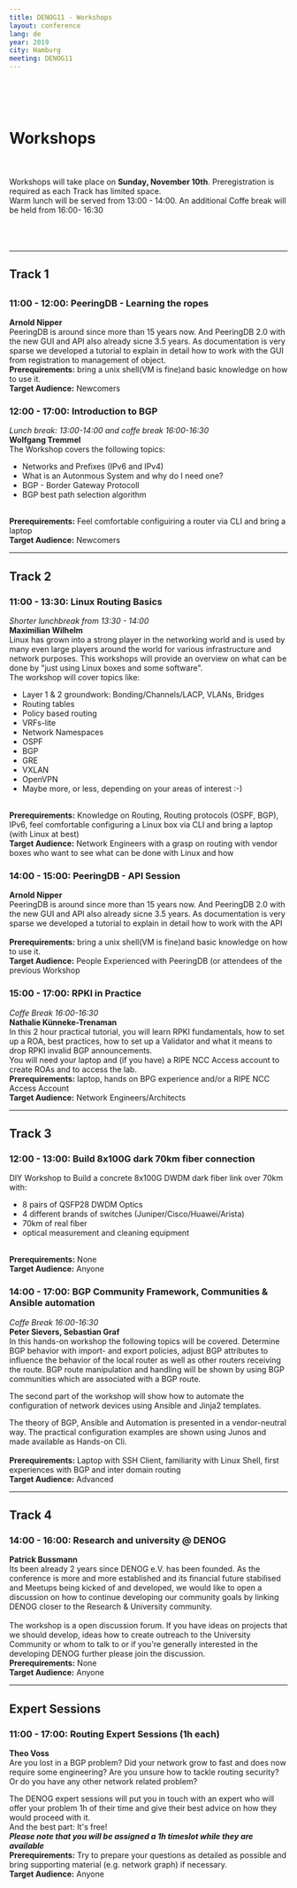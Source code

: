 ```yaml
---
title: DENOG11 - Workshops
layout: conference
lang: de
year: 2019
city: Hamburg
meeting: DENOG11
---
```


<br/>
<br/>
<br/>
<h1> Workshops </h1>
<br/>
<br/>
Workshops will take place on <b>Sunday, November 10th</b>. Preregistration is required as each Track has limited space.<br>
Warm lunch will be served from 13:00 - 14:00. An additional Coffe break will be held from 16:00- 16:30<br>
<br/>
<br/>
<br/>
<hr>
<h2> Track 1 <h2>
<h3>11:00 - 12:00: PeeringDB - Learning the ropes</h3>
<b>Arnold Nipper</b><br>
PeeringDB is around since more than 15 years now. And PeeringDB 2.0 with
the new GUI and API also already sicne 3.5 years. As documentation is
very sparse we developed a tutorial to explain in detail how to work
with the GUI from registration to management of object.<br>
<b>Prerequirements:</b> bring a unix shell(VM is fine)and basic knowledge on how to use it.<br>
<b>Target Audience:</b> Newcomers
<h3>12:00 - 17:00: Introduction to BGP</h3>
<i>Lunch break: 13:00-14:00 and coffe break 16:00-16:30</i><br>
<b>Wolfgang Tremmel</b><br/>
The Workshop covers the following topics:
<ul>
<li>Networks and Prefixes (IPv6 and IPv4)</li>
<li>What is an Autonmous System and why do I need one?</li>
<li>BGP - Border Gateway Protocoll</li>
<li>BGP best path selection algorithm</li>
</ul>
<br>
<b>Prerequirements:</b> Feel comfortable configuiring a router via CLI and bring a laptop<br>
<b>Target Audience:</b> Newcomers
<br/>

<hr>
<h2> Track 2 </h2>
<h3>11:00 - 13:30: Linux Routing Basics</h3>
<i>Shorter lunchbreak from 13:30 - 14:00</i><br>
<b>Maximilian Wilhelm</b><br>
Linux has grown into a strong player in the networking world and is used by many even large players around the world for various infrastructure and network purposes.
This workshops will provide an overview on what can be done by &quot;just using Linux boxes and some software&quot;.<br>
The workshop will cover topics like:
<ul>
 <li> Layer 1 &amp; 2 groundwork: Bonding/Channels/LACP, VLANs, Bridges </li>
 <li> Routing tables </li>
 <li> Policy based routing </li>
 <li> VRFs-lite </li>
 <li> Network Namespaces </li>
 <li> OSPF </li>
 <li> BGP </li>
 <li> GRE </li>
 <li> VXLAN </li>
 <li> OpenVPN </li>
 <li> Maybe more, or less, depending on your areas of interest :-) </li>
</ul>
<br>
<b>Prerequirements:</b> Knowledge on Routing, Routing protocols (OSPF, BGP), IPv6, feel comfortable configuring a Linux box via CLI and bring a laptop (with Linux at best) <br>
<b>Target Audience:</b> Network Engineers with a grasp on routing with vendor boxes who want to see what can be done with Linux and how <br>
<h3>14:00 - 15:00: PeeringDB - API Session</h3>
<b>Arnold Nipper</b><br>
PeeringDB is around since more than 15 years now. And PeeringDB 2.0 with
the new GUI and API also already sicne 3.5 years. As documentation is
very sparse we developed a tutorial to explain in detail how to work
with the API<br>
<br>
<b>Prerequirements:</b> bring a unix shell(VM is fine)and basic knowledge on how to use it.<br>
<b>Target Audience:</b> People Experienced with PeeringDB (or attendees of the previous Workshop
<h3>15:00 - 17:00: RPKI in Practice</h3>
<i>Coffe Break 16:00-16:30</i><br>
<b>Nathalie K&uuml;nneke-Trenaman</b><br>
 In this 2 hour practical tutorial, you will learn RPKI fundamentals, how to set up a ROA, best practices, how to set up a Validator and what it means to drop RPKI invalid BGP announcements. <br>
You will need your laptop and (if you have) a RIPE NCC Access account to create ROAs and to access the lab. 
<br>
<b>Prerequirements:</b> laptop, hands on BPG experience and/or a RIPE NCC Access Account<br>
<b>Target Audience:</b> Network Engineers/Architects <br>
<hr>
<h2> Track 3 </h2>
<h3> 12:00 - 13:00: Build 8x100G dark 70km fiber connection </h3>
DIY Workshop to Build a concrete 8x100G DWDM dark fiber link over 70km with:
<ul>
<li> 8 pairs of QSFP28 DWDM Optics </li>
<li> 4 different brands of switches (Juniper/Cisco/Huawei/Arista)</li>
<li> 70km of real fiber </li>
<li> optical measurement and cleaning equipment </li>
</ul>
<br>
<b>Prerequirements:</b> None <br>
<b>Target Audience:</b> Anyone <br>
<h3> 14:00 - 17:00: BGP Community Framework, Communities & Ansible automation</h3>
<i>Coffe Break 16:00-16:30</i><br>
<b> Peter Sievers, Sebastian Graf </b><br>
In this hands-on workshop the following topics will be covered.
Determine BGP behavior with import- and export policies,
adjust BGP attributes to influence the behavior of the local router
as well as other routers receiving the route.
BGP route manipulation and handling will be shown by using
BGP communities which are associated with a BGP route.

The second part of the workshop will show how to automate the
configuration of network devices using Ansible and Jinja2 templates.

The theory of BGP, Ansible and Automation is presented in a
vendor-neutral way.
The practical configuration examples are shown using Junos
and made available as Hands-on Cli.<br>
<br>
<b>Prerequirements:</b> Laptop with SSH Client, familiarity with Linux Shell, first experiences with BGP and inter domain routing<br/>
<b>Target Audience:</b> Advanced

<hr>
<h2> Track 4 </h2>
<h3> 14:00 - 16:00: Research and university @ DENOG </h3>
<b> Patrick Bussmann </b><br>
Its been already 2 years since DENOG e.V. has been founded.  As the conference is more and more established and its financial future stabilised and Meetups being kicked of and developed, we would like to open a discussion on how to continue developing our community goals by linking DENOG closer to the Research & University community.
<br><br>
The workshop is a open discussion forum. If you have ideas on projects that we should develop, ideas how to create outreach to the University Community or whom to talk to or if you're generally interested in the developing DENOG further please join the discussion.
<br>
<b>Prerequirements:</b> None <br>
<b>Target Audience:</b> Anyone<br>

<hr>
<h2> Expert Sessions </h2>
<h3> 11:00 - 17:00: Routing Expert Sessions (1h each) </h3>
<b> Theo Voss </b><br>
Are you lost in a BGP problem? Did your network grow to fast and does now require some engineering? Are you unsure how to tackle routing security? Or do you have any other network related problem?

The DENOG expert sessions will put you in touch with an expert who will offer your problem 1h of their time and give their best advice on how they would proceed with it.<br/>
And the best part: It's free!<br/>
<i><b>Please note that you will be assigned a 1h timeslot while they are available</b></i>
<br>
<b>Prerequirements:</b> Try to prepare your questions as detailed as possible and bring supporting material (e.g. network graph) if necessary.<br>
<b>Target Audience:</b> Anyone <br>
